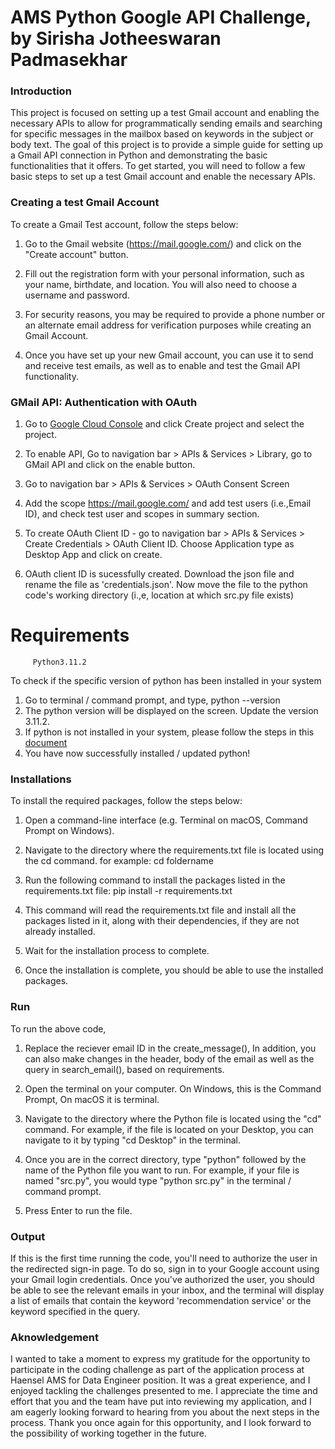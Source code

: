 # AMS Python Google API Challenge, by Sirisha Jotheeswaran Padmasekhar

### Introduction 

This project is focused on setting up a test Gmail account and enabling the necessary APIs to allow for programmatically sending emails and searching for specific messages in the mailbox based on keywords in the subject or body text. The goal of this project is to provide a simple guide for setting up a Gmail API connection in Python and demonstrating the basic functionalities that it offers. To get started, you will need to follow a few basic steps to set up a test Gmail account and enable the necessary APIs.

### Creating a test Gmail Account 

To create a Gmail Test account, follow the steps below:

1. Go to the Gmail website (https://mail.google.com/) and click on the "Create account" button.

2. Fill out the registration form with your personal information, such as your name, birthdate, and location. You will also need to choose a username and password.

3. For security reasons, you may be required to provide a phone number or an alternate email address for verification purposes while creating an Gmail Account. 

4. Once you have set up your new Gmail account, you can use it to send and receive test emails, as well as to enable and test the Gmail API functionality.

### GMail API: Authentication with OAuth

1. Go to [Google Cloud Console](https://console.cloud.google.com/getting-started) and click Create project and select the project. 

2. To enable API, Go to navigation bar > APIs & Services > Library, go to GMail API and click on the enable button. 

3. Go to navigation bar > APIs & Services > OAuth Consent Screen 

4. Add the scope https://mail.google.com/ and add test users (i.e.,Email ID), and check test user and scopes in summary section. 

5. To create  OAuth Client ID -  go to navigation bar > APIs & Services > Create Credentials > OAuth Client ID. Choose Application type as Desktop App and click on create. 

6. OAuth client ID is sucessfully created. Download the json file and rename the file as 'credentials.json'. Now move the file to the python code's working directory (i.,e, location at which src.py file exists)


# Requirements 
   
         Python3.11.2

To check if the specific version of python has been installed in your system 

1. Go to terminal / command prompt, and type,  python --version   
2. The python version will be displayed on the screen. Update the version 3.11.2. 
3. If python is not installed in your system, please follow the steps in this [document](https://packaging.python.org/en/latest/tutorials/installing-packages/) 
4. You have now successfully installed / updated python! 

### Installations 

To install the required packages, follow the steps below: 

1. Open a command-line interface (e.g. Terminal on macOS, Command Prompt on Windows).

2. Navigate to the directory where the requirements.txt file is located using the cd command.
               for example: cd foldername 

3. Run the following command to install the packages listed in the requirements.txt file:
               pip install -r requirements.txt

4. This command will read the requirements.txt file and install all the packages listed in it, along with their dependencies, if they are not already installed.

5. Wait for the installation process to complete. 

6. Once the installation is complete, you should be able to use the installed packages. 


### Run

To run the above code, 

1. Replace the reciever email ID in the create_message(), In addition, you can also make changes in the header, body of the email as well as the query in search_email(), based on requirements.  

2. Open the terminal on your computer. On Windows, this is the Command Prompt, On macOS it is terminal. 

3. Navigate to the directory where the Python file is located using the "cd" command. For example, if the file is located on your Desktop, you can navigate to it by typing "cd Desktop" in the terminal.

4. Once you are in the correct directory, type "python" followed by the name of the Python file you want to run. For example, if your file is named "src.py", you would type "python src.py" in the terminal / command prompt.

5. Press Enter to run the file.

### Output

If this is the first time running the code, you'll need to authorize the user in the redirected sign-in page. To do so, sign in to your Google account using your Gmail login credentials. Once you've authorized the user, you should be able to see the relevant emails in your inbox, and the terminal will display a list of emails that contain the keyword 'recommendation service' or the keyword specified in the query.

### Aknowledgement 

I wanted to take a moment to express my gratitude for the opportunity to participate in the coding challenge as part of the application process at Haensel AMS for Data Engineer position. It was a great experience, and I enjoyed tackling the challenges presented to me. I appreciate the time and effort that you and the team have put into reviewing my application, and I am eagerly looking forward to hearing from you about the next steps in the process. Thank you once again for this opportunity, and I look forward to the possibility of working together in the future.














